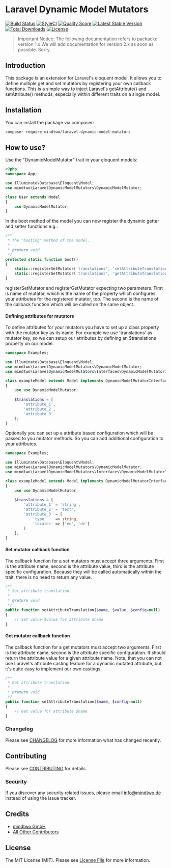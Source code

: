 # Laravel Dynamic Model Mutators
[![Build Status](https://travis-ci.org/mindtwo/laravel-dynamic-model-mutators.svg?branch=master)](https://travis-ci.org/mindtwo/laravel-dynamic-model-mutators)
[![StyleCI](https://styleci.io/repos/159368194/shield)](https://styleci.io/repos/159368194)
[![Quality Score](https://img.shields.io/scrutinizer/g/mindtwo/laravel-dynamic-model-mutators.svg?style=flat-square)](https://scrutinizer-ci.com/g/mindtwo/laravel-dynamic-model-mutators)
[![Latest Stable Version](https://poser.pugx.org/mindtwo/laravel-dynamic-model-mutators/v/stable)](https://packagist.org/packages/mindtwo/laravel-dynamic-model-mutators)
[![Total Downloads](https://poser.pugx.org/mindtwo/laravel-dynamic-model-mutators/downloads)](https://packagist.org/packages/mindtwo/laravel-dynamic-model-mutators)
[![License](https://poser.pugx.org/mindtwo/laravel-dynamic-model-mutators/license)](https://packagist.org/packages/mindtwo/laravel-dynamic-model-mutators)

> Important Notice:
> The following documentation refers to packacke version 1.x
> We will add documentation for version 2.x as soon as possible. Sorry.


## Introduction
This package is an extension for Laravel's eloquent model. It allows you to define 
multiple get and set mutators by registering your own callback functions. This is 
a simple way to inject Laravel's getAttribute() and setAttribute() methods, 
especially within different traits on a single model.


## Installation

You can install the package via composer:

```bash
composer require mindtwo/laravel-dynamic-model-mutators
```

## How to use?

Use the "DynamicModelMutator" trait in your eloquent models:

```php
<?php
namespace App;

use Illuminate\Database\Eloquent\Model;
use mindtwo\LaravelDynamicModelMutators\DynamicModelMutator;

class User extends Model
{
    use DynamicModelMutator;
}
```

In the boot method of the model you can now register the dynamic getter and setter functions e.g.:
```php
/**
 * The "booting" method of the model.
 *
 * @return void
 */
protected static function boot()
{
    static::registerSetMutator('translations', 'setAttributeTranslation');
    static::registerGetMutator('translations', 'getAttributeTranslation');
}
```

registerSetMutator and registerGetMutator expecting two parameters. First is name 
of mutator, which is the name of the property which configures your attributes 
for the registered mutator, too. The 
second is the name of the callback function which will be called on the same object. 

#### Defining attributes for mutators
To define attributes for your mutators you have to set up a class property with
the mutator key as its name. For example we use 'translations' as mutator key, 
so we can setup our attributes by defining an $translations property on our model.

```php
namespace Examples;

use Illuminate\Database\Eloquent\Model;
use mindtwo\LaravelDynamicModelMutators\DynamicModelMutator;
use mindtwo\LaravelDynamicModelMutators\Interfaces\DynamicModelMutatorInterface; 

class exampleModel extends Model implements DynamicModelMutatorInterface 
{
    use use DynamicModelMutator;
    
    $translations = [
        'attribute_1',
        'attribute_2',
        'attribute_3'
    ];
}
```

Optionally you can set up a attribute based configuration which will be passed to 
you mutator methods. So you can add additional configuration to your attributes.

```php
namespace Examples;

use Illuminate\Database\Eloquent\Model;
use mindtwo\LaravelDynamicModelMutators\DynamicModelMutator;
use mindtwo\LaravelDynamicModelMutators\Interfaces\DynamicModelMutatorInterface; 

class exampleModel extends Model implements DynamicModelMutatorInterface 
{
    use use DynamicModelMutator;
    
    $translations = [
        'attribute_1' = 'string',
        'attribute_2' = 'text',
        'attribute_3' = [
            'type'    => string,
            'locales' => ['en', 'de'] 
        ]
    ];
}
```
   

#### Set mutator callback function
The callback function for a set mutators must accept three arguments. First is the
attribute name, second is the attribute value, third is the attribute specific
configuration. Because they will be called automatically within the trait, 
there is no need to return any value. 

```php
/**
 * Set attribute translation.
 *
 * @return void
 */
public function setAttributeTranslation($name, $value, $config=null)
{
    // Set value $value for attribute $name 
}
```   

#### Get mutator callback function
The callback function for a get mutators must accept two arguments. First is the
attribute name, second is the attribute specific configuration. It should return the
attribute value for a given attribute name. Note, that you can not use Laravel's
attribute casting feature for a dynamic mutated attribute, but it's quite easy to 
implement our own castings. 

```php
/**
 * Get attribute translation.
 *
 * @return void
 */
public function setAttributeTranslation($name, $config=null)
{
    // Get value for attribute $name 
}
```   




### Changelog

Please see [CHANGELOG](CHANGELOG.md) for more information what has changed recently.

## Contributing

Please see [CONTRIBUTING](CONTRIBUTING.md) for details.

### Security

If you discover any security related issues, please email info@mindtwo.de instead of using the issue tracker.

## Credits

- [mindtwo GmbH](https://github.com/mindtwo)
- [All Other Contributors](../../contributors)

## License

The MIT License (MIT). Please see [License File](LICENSE.md) for more information.
 
